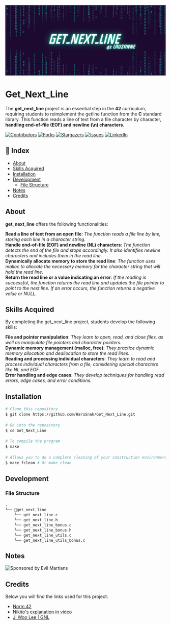 <img src="readme/gnl.png" alt="gnl" width="900"/>

# Get_Next_Line
The **get_next_line** project is an essential step in the **42** curriculum, requiring students to reimplement the getline function from the **C** standard library. This function reads a line of text from a file character by character, **handling end-of-file (EOF) and newline (\n) characters**.

[![Contributors][contributors-shield]][contributors-url]
[![Forks][forks-shield]][forks-url]
[![Stargazers][stars-shield]][stars-url]
[![Issues][issues-shield]][issues-url]
[![LinkedIn][linkedin-shield]][linkedin-url]

## 📒 Index

- [About](#about)
- [Skills Acquired](#skills-acquired)
- [Installation](#installation)
- [Development](#development)
  - [File Structure](#file-structure)
- [Notes](#notes)
- [Credits](#credits)

## About
**get_next_line** offers the following functionalities:

**Read a line of text from an open file**: *The function reads a file line by line, storing each line in a character string*.<br>
**Handle end-of-file (EOF) and newline (NL) characters**: *The function detects the end of the file and stops accordingly. It also identifies newline characters and includes them in the read line*.<br>
**Dynamically allocate memory to store the read line**: *The function uses malloc to allocate the necessary memory for the character string that will hold the read line*.<br>
**Return the read line or a value indicating an error**: *If the reading is successful, the function returns the read line and updates the file pointer to point to the next line. If an error occurs, the function returns a negative value or NULL*.<br>

## Skills Acquired
By completing the get_next_line project, students develop the following skills:

**File and pointer manipulation**: *They learn to open, read, and close files, as well as manipulate file pointers and character pointers.*<br>
**Dynamic memory management (malloc, free)**: *They practice dynamic memory allocation and deallocation to store the read lines.*<br>
**Reading and processing individual characters**: *They learn to read and process individual characters from a file, considering special characters like NL and EOF.*<br>
**Error handling and edge cases**: *They develop techniques for handling read errors, edge cases, and error conditions.*<br>

## Installation
```bash
# Clone this repository
$ git clone https://github.com/HaruSnak/Get_Next_Line.git

# Go into the repository
$ cd Get_Next_Line

# To compile the program
$ make

# Allows you to do a complete cleaning of your construction environment
$ make fclean # Or make clean
```

## Development

### File Structure

```
.
└── 📁get_next_line
    └── get_next_line.c
    └── get_next_line.h
    └── get_next_line_bonus.c
    └── get_next_line_bonus.h
    └── get_next_line_utils.c
    └── get_next_line_utils_bonus.c
```

## Notes
<p align="left">
    <img src="https://image.noelshack.com/fichiers/2024/11/2/1710270009-125.png"
         alt="Sponsored by Evil Martians" width="216" height="164">
</p>

## Credits

Below you will find the links used for this project:

- [Norm 42](https://cdn.intra.42.fr/pdf/pdf/960/norme.en.pdf)
- [Nikito's explanation in video](https://www.youtube.com/watch?v=-Mt2FdJjVno)
- [Ji Woo Lee | GNL](https://velog.io/@ljiwoo59/getnextline)

[contributors-shield]: https://img.shields.io/github/contributors/HaruSnak/So_long.svg?style=for-the-badge
[contributors-url]: https://github.com/HaruSnak/So_Long/graphs/contributors
[forks-shield]: https://img.shields.io/github/forks/HaruSnak/So_Long.svg?style=for-the-badge
[forks-url]: https://github.com/HaruSnak/So_Long/network/members
[stars-shield]: https://img.shields.io/github/stars/HaruSnak/So_Long.svg?style=for-the-badge
[stars-url]: https://github.com/HaruSnak/So_Long/stargazers
[issues-shield]: https://img.shields.io/github/issues/HaruSnak/So_Long.svg?style=for-the-badge
[issues-url]: https://github.com/HaruSnak/So_Long/issues
[linkedin-shield]: https://img.shields.io/badge/-LinkedIn-black.svg?style=for-the-badge&logo=linkedin&colorB=555
[linkedin-url]: https://www.linkedin.com/in/shany-moreno-5a863b2aa
